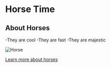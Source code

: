 # Horse Time

## About Horses

-They are cool
-They are fast
-They are majestic

![Horse](https://lh7-us.googleusercontent.com/f-zhn1fVem_NoW9ELOGQ21EZeHbdNLfKw3tfFblttScX3olF8qtHU-Xmc9JfAqueBmd-8c7DBXjwXJ4sRM8VJ1ZEBqXT7dQ-UztmVkWrDaOIfWSFzkua19JGC443paSjvYud9-tmv4_V-72GRA88TIY)

[Learn more about horses](https://spca.bc.ca/news/fun-facts-about-horses/)